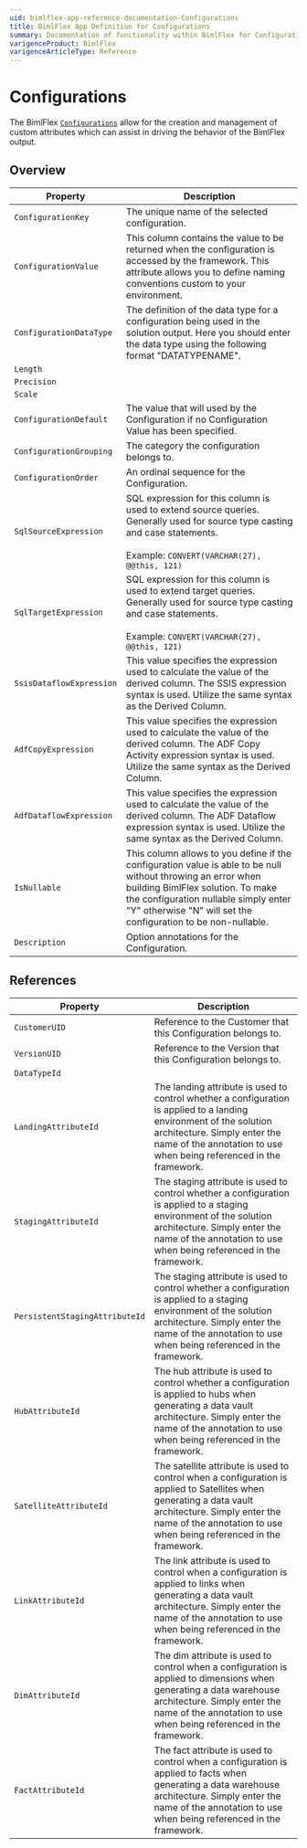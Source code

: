 ```yaml
---
uid: bimlflex-app-reference-documentation-Configurations
title: BimlFlex App Definition for Configurations
summary: Documentation of functionality within BimlFlex for Configurations
varigenceProduct: BimlFlex
varigenceArticleType: Reference
---
```


# Configurations

The BimlFlex [`Configurations`](xref:configurations) allow for the creation and management of custom attributes which can assist in driving the behavior of the BimlFlex output.

## Overview
  
| Property | Description |
| --------- | ----------- |
|`ConfigurationKey` | The unique name of the selected configuration.|
|`ConfigurationValue` | This column contains the value to be returned when the configuration is accessed by the framework. This attribute allows you to define naming conventions custom to your environment.|
|`ConfigurationDataType` | The definition of the data type for a configuration being used in the solution output. Here you should enter the data type using the following format "DATATYPENAME".|
|`Length` | |
|`Precision` | |
|`Scale` | |
|`ConfigurationDefault` | The value that will used by the Configuration if no Configuration Value has been specified.|
|`ConfigurationGrouping` | The category the configuration belongs to.|
|`ConfigurationOrder` | An ordinal sequence for the Configuration.|
|`SqlSourceExpression` | SQL expression for this column is used to extend source queries. Generally used for source type casting and case statements.<br><br>Example: `CONVERT(VARCHAR(27), @@this, 121)`|
|`SqlTargetExpression` | SQL expression for this column is used to extend target queries. Generally used for source type casting and case statements.<br><br>Example: `CONVERT(VARCHAR(27), @@this, 121)`|
|`SsisDataflowExpression` | This value specifies the expression used to calculate the value of the derived column. The SSIS expression syntax is used. Utilize the same syntax as the Derived Column.|
|`AdfCopyExpression` | This value specifies the expression used to calculate the value of the derived column. The ADF Copy Activity expression syntax is used. Utilize the same syntax as the Derived Column.|
|`AdfDataflowExpression` | This value specifies the expression used to calculate the value of the derived column. The ADF Dataflow expression syntax is used. Utilize the same syntax as the Derived Column.|
|`IsNullable` | This column allows to you define if the configuration value is able to be null without throwing an error when building BimlFlex solution. To make the configuration nullable simply enter "Y" otherwise "N" will set the configuration to be non-nullable.|
|`Description` | Option annotations for the Configuration.|

## References
  
| Property | Description |
| --------- | ----------- |
|`CustomerUID` | Reference to the Customer that this Configuration belongs to.|
|`VersionUID` | Reference to the Version that this Configuration belongs to.|
|`DataTypeId` | |
|`LandingAttributeId` | The landing attribute is used to control whether a configuration is applied to a landing environment of the solution architecture. Simply enter the name of the annotation to use when being referenced in the framework.|
|`StagingAttributeId` | The staging attribute is used to control whether a configuration is applied to a staging environment of the solution architecture. Simply enter the name of the annotation to use when being referenced in the framework.|
|`PersistentStagingAttributeId` | The staging attribute is used to control whether a configuration is applied to a staging environment of the solution architecture. Simply enter the name of the annotation to use when being referenced in the framework.|
|`HubAttributeId` | The hub attribute is used to control whether a configuration is applied to hubs when generating a data vault architecture. Simply enter the name of the annotation to use when being referenced in the framework.|
|`SatelliteAttributeId` | The satellite attribute is used to control when a configuration is applied to Satellites when generating a data vault architecture. Simply enter the name of the annotation to use when being referenced in the framework.|
|`LinkAttributeId` | The link attribute is used to control when a configuration is applied to links when generating a data vault architecture. Simply enter the name of the annotation to use when being referenced in the framework.|
|`DimAttributeId` | The dim attribute is used to control when a configuration is applied to dimensions when generating a data warehouse architecture. Simply enter the name of the annotation to use when being referenced in the framework.|
|`FactAttributeId` | The fact attribute is used to control when a configuration is applied to facts when generating a data warehouse architecture. Simply enter the name of the annotation to use when being referenced in the framework.|

